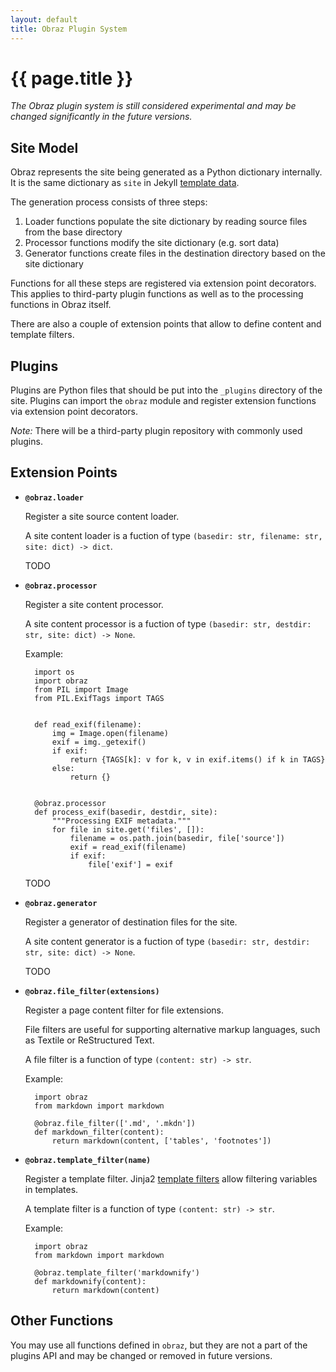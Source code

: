 ```yaml
---
layout: default
title: Obraz Plugin System
---
```


{{ page.title }}
================

_The Obraz plugin system is still considered experimental and may be changed
significantly in the future versions._


Site Model
----------

Obraz represents the site being generated as a Python dictionary internally. It
is the same dictionary as `site` in Jekyll [template data][2].

The generation process consists of three steps:

1. Loader functions populate the site dictionary by reading source files from
   the base directory
2. Processor functions modify the site dictionary (e.g. sort data)
3. Generator functions create files in the destination directory based on the
   site dictionary

Functions for all these steps are registered via extension point decorators.
This applies to third-party plugin functions as well as to the processing
functions in Obraz itself.

There are also a couple of extension points that allow to define content and
template filters.


Plugins
-------

Plugins are Python files that should be put into the `_plugins` directory of
the site. Plugins can import the `obraz` module and register extension
functions via extension point decorators.

_Note:_ There will be a third-party plugin repository with commonly used
plugins.


Extension Points
----------------

* **`@obraz.loader`**

    Register a site source content loader.

    A site content loader is a fuction of type `(basedir: str, filename: str,
    site: dict) -> dict`.

    TODO

* **`@obraz.processor`**

    Register a site content processor.

    A site content processor is a fuction of type `(basedir: str, destdir: str,
    site: dict) -> None`.

    Example:

        import os
        import obraz
        from PIL import Image
        from PIL.ExifTags import TAGS


        def read_exif(filename):
            img = Image.open(filename)
            exif = img._getexif()
            if exif:
                return {TAGS[k]: v for k, v in exif.items() if k in TAGS}
            else:
                return {}


        @obraz.processor
        def process_exif(basedir, destdir, site):
            """Processing EXIF metadata."""
            for file in site.get('files', []):
                filename = os.path.join(basedir, file['source'])
                exif = read_exif(filename)
                if exif:
                    file['exif'] = exif


    TODO

* **`@obraz.generator`**

    Register a generator of destination files for the site.

    A site content generator is a fuction of type `(basedir: str, destdir: str,
    site: dict) -> None`.

    TODO

* **`@obraz.file_filter(extensions)`**

    Register a page content filter for file extensions.

    File filters are useful for supporting alternative markup languages, such
    as Textile or ReStructured Text.

    A file filter is a function of type `(content: str) -> str`.

    Example:

        import obraz
        from markdown import markdown

        @obraz.file_filter(['.md', '.mkdn'])
        def markdown_filter(content):
            return markdown(content, ['tables', 'footnotes'])

* **`@obraz.template_filter(name)`**

    Register a template filter. Jinja2 [template filters][1] allow filtering
    variables in templates.

    A template filter is a function of type `(content: str) -> str`.

    Example:

        import obraz
        from markdown import markdown

        @obraz.template_filter('markdownify')
        def markdownify(content):
            return markdown(content)


Other Functions
---------------

You may use all functions defined in `obraz`, but they are not a part of the
plugins API and may be changed or removed in future versions.


  [1]: http://jinja.pocoo.org/docs/templates/#filters
  [2]: http://jekyllrb.com/docs/variables/
